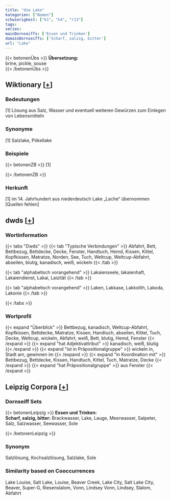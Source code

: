 ```yaml
---
title: "die Lake"
kategorien: ["Nomen"]
schwierigkeit: ["k1", "h4", "r13"]
tags:
series:
mainDornseiffs: ['Essen und Trinken']
domainDornseiffs: ['Scharf, salzig, bitter']
url: "Lake"
---
```


{{< betonenÜbs >}}
**Übersetzung:**  
brine, pickle, souse  
{{< /betonenÜbs >}}

## Wiktionary [[+](https://de.wiktionary.org/wiki/Lake)]

### Bedeutungen
[1] Lösung aus Salz, Wasser und eventuell weiteren Gewürzen zum Einlegen von Lebensmitteln  

### Synonyme
[1] Salzlake, Pökellake  

### Beispiele
{{< betonenZB >}}
[1]  

{{< /betonenZB >}}
### Herkunft
[1] im 14. Jahrhundert aus niederdeutsch Lake „Lache“ übernommen [Quellen fehlen]  



## dwds [[+](https://www.dwds.de/wb/Lake)]

### Wortinformation
{{< tabs "Dwds" >}}
{{< tab "Typische Verbindungen" >}}
Abfahrt, Bett, Bettbezug, Bettdecke, Decke, Fenster, Handtuch, Hemd, Kissen, Kittel, Kopfkissen, Matratze, Norden, See, Tuch, Weltcup, Weltcup-Abfahrt, abseilen, blutig, kanadisch, weiß, wickeln
{{< /tab >}}

{{< tab "alphabetisch vorangehend" >}}
Lakaienseele, lakaienhaft, Lakaiendienst, Lakai, Laizität
{{< /tab >}}

{{< tab "alphabetisch vorangehend" >}}
Laken, Lakkase, Lakkolith, Lakoda, Lakonie
{{< /tab >}}

{{< /tabs >}}

### Wortprofil
{{< expand "Überblick" >}} Bettbezug, kanadisch, Weltcup-Abfahrt, Kopfkissen, Bettdecke, Matratze, Kissen, Handtuch, abseilen, Kittel, Tuch, Decke, Weltcup, wickeln, Abfahrt, weiß, Bett, blutig, Hemd, Fenster {{< /expand >}}
{{< expand "hat Adjektivattribut" >}} kanadisch, weiß, blutig {{< /expand >}}
{{< expand "ist in Präpositionalgruppe" >}} wickeln in, Stadt am, gewinnen im {{< /expand >}}
{{< expand "in Koordination mit" >}} Bettbezug, Bettdecke, Kissen, Handtuch, Kittel, Tuch, Matratze, Decke {{< /expand >}}
{{< expand "hat Präpositionalgruppe" >}} aus Fenster {{< /expand >}}

## Leipzig Corpora [[+](https://corpora.uni-leipzig.de/en/res?word=Lake&corpusId=deu_newscrawl-public_2018)]

### Dornseiff Sets
{{< betonenLeipzig >}}
**Essen und Trinken:**  
**Scharf, salzig, bitter:** Brackwasser, Lake, Lauge, Meerwasser, Salpeter, Salz, Salzwasser, Seewasser, Sole  

{{< /betonenLeipzig >}}

### Synonym
Salzlösung, Kochsalzlösung, Salzlake, Sole


### Similarity based on Cooccurrences
Lake Louise, Salt Lake, Louise, Beaver Creek, Lake City, Salt Lake City, Beaver, Super-G, Riesenslalom, Vonn, Lindsey Vonn, Lindsey, Slalom, Abfahrt

